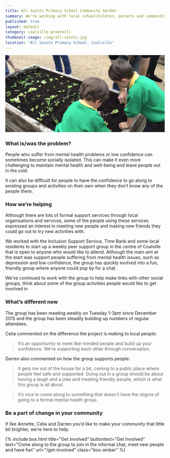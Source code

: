 ```yaml
---
title: All Saints Primary School Community Garden 
summary: We’re working with local schoolchildren, parents and community members to set up a community garden.
published: true
layout: default
category: coalville-greenhill
thumbnail-image: /img/all-saints.jpg
location: "All Saints Primary School, Coalville"
---
```


![Children learning to garden at primary school](/img/all-saints.jpg)

### What is/was the problem? 

People who suffer from mental health problems or low confidence can sometimes become socially isolated. This can make it even more challenging to maintain mental health and well-being and leave people out in the cold. 

It can also be difficult for people to have the confidence to go along to existing groups and activities on their own when they don’t know any of the people there. 

### How we’re helping 

Although there are lots of formal support services through local organisations and services, some of the people using these services expressed an interest in meeting new people and making new friends they could go out to try new activities with.

We worked with the Inclusion Support Service, Time Bank and some local residents to start up a weekly peer support group in the centre of Coalville that is open to anyone who would like to attend. Although the main aim at the start was support people suffering from mental health issues, such as depression and low confidence, the group has quickly evolved into a fun, friendly group where anyone could pop by for a chat. 

We’ve continued to work with the group to help make links with other social groups, think about some of the group activities people would like to get involved in

### What’s different now 

The group has been meeting weekly on Tuesday 1-3pm since December 2015 and the group has been steadily building up numbers of regular attendees. 

Celia commented on the difference the project is making to local people:

> It’s an opportunity to meet like-minded people and build up your confidence. We’re supporting each other through conversation.

Darren also commented on how the group supports people:

> It gets me out of the house for a bit, coming to a public place where people feel safe and supported. Going out in a group should be about having a laugh and a joke and meeting friendly people, which is what this group is all about.

> It’s nice to come along to something that doesn’t have the stigma of going to a formal mental health group.

### Be a part of change in your community

If like Annette, Celia and Darren you’d like to make your community that little bit brighter, we’re here to help. 

{% include box.html title="Get involved" buttontext="Get Involved" text="Come along to the group to join in the informal chat, meet new people and have fun" url="/get-involved" class="box-amber"  %}
 